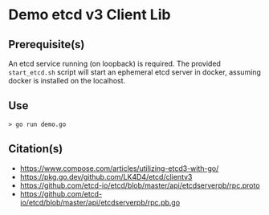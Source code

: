 Demo etcd v3 Client Lib
=======================

Prerequisite(s)
---------------

An etcd service running (on loopback) is required.  The provided
`start_etcd.sh` script will start an ephemeral etcd server in docker,
assuming docker is installed on the localhost.

Use
---

```
> go run demo.go
```


Citation(s)
-----------

* https://www.compose.com/articles/utilizing-etcd3-with-go/
* https://pkg.go.dev/github.com/LK4D4/etcd/clientv3
* https://github.com/etcd-io/etcd/blob/master/api/etcdserverpb/rpc.proto
* https://github.com/etcd-io/etcd/blob/master/api/etcdserverpb/rpc.pb.go
